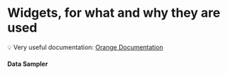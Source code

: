 # Widgets, for what and why they are used

:bulb: Very useful documentation: 
[Orange Documentation](https://orange.biolab.si/docs/)

#### Data Sampler

